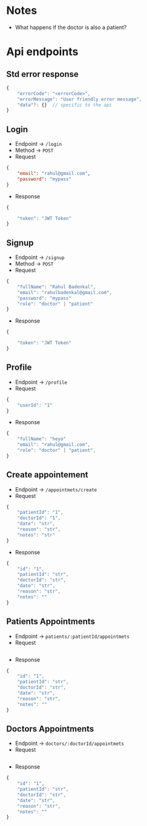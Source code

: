 # Notes
- What happens if the doctor is also a patient?

# Api endpoints


## Std error response
```javascript
{
    "errorCode": "<errorCode>",
    "errorMessage": "User friendly error message",
    "data"?: {}  // specific to the api
}
```


## Login
- Endpoint -> `/login`
- Method -> `POST`
- Request
```json
{
    "email": "rahul@gmail.com",
    "password": "mypass"
}
```
- Response
```javascript
{

    "token": "JWT Token"
}
```

## Signup
- Endpoint -> `/signup`
- Method -> `POST`
- Request
```javascript
{
    "fullName": "Rahul Badenkal",
    "email": "rahulbadenkal@gmail.com",
    "password": "mypass"
    "role": "doctor" | "patient"
}
```
- Response
```javascript
{

    "token": "JWT Token"
}
```

## Profile
- Endpoint -> `/profile`
- Request 
```javascript
{
    "userId": "1"
}
```
- Response 
```javascript
{
    "fullName": "heyo"
    "email": "rahul@gmail.com",
    "role": "doctor" | "patient",
}

```

## Create appointement
- Endpoint -> `/appointmets/create`
- Request 
```javascript
{
    "patientId": "1",
    "doctorId": "1",
    "date": "str",
    "reason": "str",
    "notes": "str"
}
```
- Response 
```javascript
{
    "id": "1",
    "patientId": "str",
    "doctorId": "str",
    "date": "str",
    "reason": "str",
    "notes": ""
}
```

## Patients Appointments
- Endpoint -> `patients/:patientId/appointmets`
- Request
```javascript

```
- Response
```javascript
{
    "id": "1",
    "patientId": "str",
    "doctorId": "str",
    "date": "str",
    "reason": "str",
    "notes": ""
}
```

## Doctors Appointments
- Endpoint -> `doctors/:doctorId/appointmets`
- Request
```javascript

```
- Response
```javascript
{
    "id": "1",
    "patientId": "str",
    "doctorId": "str",
    "date": "str",
    "reason": "str",
    "notes": ""
}
```

